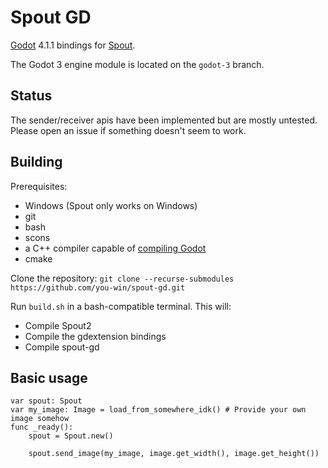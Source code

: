 # Spout GD

[Godot](https://github.com/godotengine/godot) 4.1.1 bindings for [Spout](https://github.com/leadedge/Spout2).

The Godot 3 engine module is located on the `godot-3` branch.

## Status

The sender/receiver apis have been implemented but are mostly untested. Please open an issue
if something doesn't seem to work.

## Building

Prerequisites:

* Windows (Spout only works on Windows)
* git
* bash
* scons
* a C++ compiler capable of [compiling Godot](https://docs.godotengine.org/en/stable/contributing/development/compiling/compiling_for_windows.html)
* cmake

Clone the repository: `git clone --recurse-submodules https://github.com/you-win/spout-gd.git`

Run `build.sh` in a bash-compatible terminal. This will:

* Compile Spout2
* Compile the gdextension bindings
* Compile spout-gd

## Basic usage

```gdscript
var spout: Spout
var my_image: Image = load_from_somewhere_idk() # Provide your own image somehow
func _ready():
    spout = Spout.new()
    
    spout.send_image(my_image, image.get_width(), image.get_height())
```
